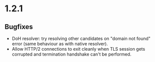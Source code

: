 # 1.2.1

## Bugfixes

* DoH resolver: try resolving other candidates on "domain not found" error (same behaviour as with native resolver).
* Allow HTTP/2 connections to exit cleanly when TLS session gets corrupted and termination handshake can't be performed.
